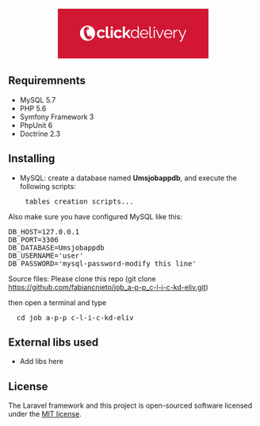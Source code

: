 <p align="center">
  <img src="click-delivery.png">
</p>

<p align="center">


## Requiremnents

* MySQL 5.7                        
* PHP 5.6                        
* Symfony Framework 3                        
* PhpUnit 6                        
* Doctrine 2.3



## Installing

* MySQL: create a database named **Umsjobappdb**, and execute the following scripts:
<pre>
	tables creation scripts...
</pre>

Also make sure you have configured MySQL like this:

<pre>
DB_HOST=127.0.0.1
DB_PORT=3306
DB_DATABASE=Umsjobappdb
DB_USERNAME='user'
DB_PASSWORD='mysql-password-modify this line'
</pre>

Source files: Please clone this repo (git clone https://github.com/fabiancnieto/job_a-p-p_c-l-i-c-kd-eliv.git)

then open a terminal and type 

<pre>
  cd job_a-p-p_c-l-i-c-kd-eliv
</pre>


## External libs used
* Add libs here
## License

The Laravel framework and this project is open-sourced software licensed under the [MIT license](http://opensource.org/licenses/MIT).